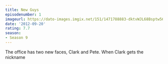 ```yaml
---
title: New Guys
episodenumber: 1
imageurl: https://dato-images.imgix.net/151/1471788883-dktvWJL68Bsptw56aTQIR66Vuup.jpg?ixlib=rb-1.1.0&ch=DPR%2CWidth&auto=compress%2Cformat
date: '2012-09-20'
rating: 7.7
season:
- Season 9
---
```


The office has two new faces, Clark and Pete. When Clark gets the nickname